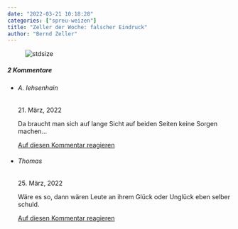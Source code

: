 ```yaml
---
date: "2022-03-21 10:18:28"
categories: ["spreu-weizen"]
title: "Zeller der Woche: falscher Eindruck"
author: "Bernd Zeller"
---
```



<figure>
<img src="https://www.publicomag.com/wp-content/uploads/2022/03/falscher-Eindruck-1320x937.jpg" alt=stdsize>
</figure>


<!--more-->
<h5 class="comments-h">
2 Kommentare </h5>
<ul class="commentlist">
<li class="comment even thread-even depth-1 clearfix" id="li-comment-117968">
<h6 class="author">A. Iehsenhain</h6> <span class="date">21. März, 2022</span>



Da braucht man sich auf lange Sicht auf beiden Seiten keine Sorgen machen&#8230;

<a rel="nofollow" class="comment-reply-link" href="#comment-117968" data-commentid="117968" data-postid="15238" data-belowelement="comment-117968" data-respondelement="respond" data-replyto="Antworte auf A. Iehsenhain" aria-label="Antworte auf A. Iehsenhain">Auf diesen Kommentar reagieren</a> 


</li>
<li class="comment odd alt thread-odd thread-alt depth-1 clearfix" id="li-comment-117983">
<h6 class="author">Thomas</h6> <span class="date">25. März, 2022</span>



Wäre es so, dann wären Leute an ihrem Glück oder Unglück eben selber schuld.

<a rel="nofollow" class="comment-reply-link" href="#comment-117983" data-commentid="117983" data-postid="15238" data-belowelement="comment-117983" data-respondelement="respond" data-replyto="Antworte auf Thomas" aria-label="Antworte auf Thomas">Auf diesen Kommentar reagieren</a> 


</li>
</ul>
